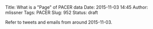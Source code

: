 Title: What is a "Page" of PACER data
Date: 2015-11-03 14:45
Author: mlissner
Tags: PACER
Slug: 952
Status: draft

Refer to tweets and emails from around 2015-11-03.

